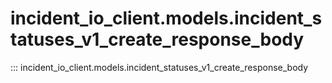 # incident_io_client.models.incident_statuses_v1_create_response_body

::: incident_io_client.models.incident_statuses_v1_create_response_body
